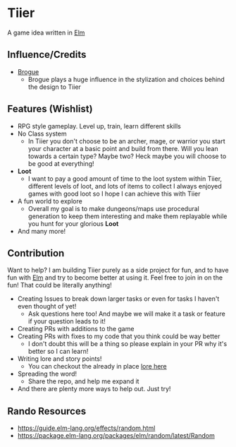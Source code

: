 # Tiier
A game idea written in [Elm](https://elm-lang.org/)

## Influence/Credits

- [Brogue](https://sites.google.com/site/broguegame/)
  - Brogue plays a huge influence in the stylization and choices behind the design to Tiier

## Features (Wishlist)

- RPG style gameplay. Level up, train, learn different skills
- No Class system
  - In Tiier you don't choose to be an archer, mage, or warrior you start your character at a basic point and build from there. Will you lean towards a certain type? Maybe two? Heck maybe you will choose to be good at everything!
- **Loot**
  - I want to pay a good amount of time to the loot system within Tiier, different levels of loot, and lots of items to collect I always enjoyed games with good loot so I hope I can achieve this with Tiier
- A fun world to explore
  - Overall my goal is to make dungeons/maps use procedural generation to keep them interesting and make them replayable while you hunt for your glorious **Loot**
- And many more!

## Contribution

Want to help? I am building Tiier purely as a side project for fun, and to have fun with [Elm](https://elm-lang.org/) and try to become better at using it. Feel free to join in on the fun! That could be literally anything!

- Creating Issues to break down larger tasks or even for tasks I haven't even thought of yet!
  - Ask questions here too! And maybe we will make it a task or feature if your question leads to it!
- Creating PRs with additions to the game
- Creating PRs with fixes to my code that you think could be way better
  - I don't doubt this will be a thing so please explain in your PR why it's better so I can learn!
- Writing lore and story points!
  - You can checkout the already in place [lore here](./lore)
- Spreading the word!
  - Share the repo, and help me expand it
- And there are plenty more ways to help out. Just try!

## Rando Resources

- https://guide.elm-lang.org/effects/random.html
- https://package.elm-lang.org/packages/elm/random/latest/Random
